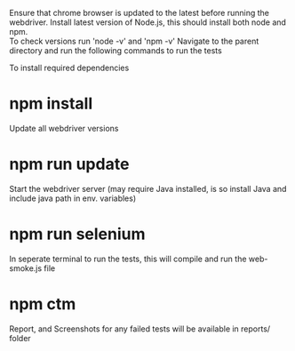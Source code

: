 Ensure that chrome browser is updated to the latest before running the webdriver.
Install latest version of Node.js, this should install both node and npm.  
To check versions run 'node -v' and 'npm -v'
Navigate to the parent directory and run the following commands to run the tests

To install required dependencies 
# npm install

Update all webdriver versions
# npm run update

Start the webdriver server (may require Java installed, is so install Java and include java path in env. variables)
# npm run selenium

In seperate terminal to run the tests, this will compile and run the web-smoke.js file
# npm ctm


Report, and Screenshots for any failed tests will be available in reports/ folder
